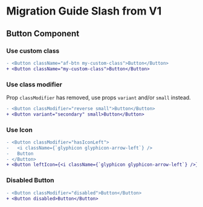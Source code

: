 # Migration Guide Slash from V1

## Button Component

### Use custom class

```diff
- <Button className="af-btn my-custom-class">Button</Button>
+ <Button className="my-custom-class">Button</Button>
```

### Use class modifier

Prop `classModifier` has removed, use props `variant` and/or `small` instead.

```diff
- <Button classModifier="reverse small">Button</Button>
+ <Button variant="secondary" small>Button</Button>
```

### Use Icon

```diff
- <Button classModifier="hasIconLeft">
-   <i className={`glyphicon glyphicon-arrow-left`} />
-   Button
- </Button>
+ <Button leftIcon={<i className={`glyphicon glyphicon-arrow-left`} />}>Button</Button>
```

### Disabled Button

```diff
- <Button classModifier="disabled">Button</Button>
+ <Button disabled>Button</Button>
```

